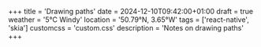 +++
title = 'Drawing paths'
date = 2024-12-10T09:42:00+01:00
draft = true
weather = '5°C Windy'
location = '50.79°N, 3.65°W'
tags = ['react-native', 'skia']
customcss = 'custom.css'
description = 'Notes on drawing paths'
+++


